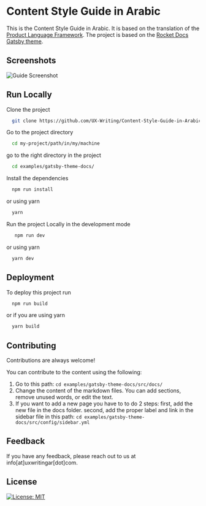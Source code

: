 # Content Style Guide in Arabic

This is the Content Style Guide in Arabic. It is based on the translation of the [Product Language Framework](https://github.com/quinnkeast/product-language-framework).
The project is based on the [Rocket Docs Gatsby theme](https://github.com/jpedroschmitz/rocketdocs).

## Screenshots

![Guide Screenshot](https://github.com/UX-Writing/Content-Style-Guide-in-Arabic/blob/main/examples/gatsby-theme-docs/static/banner.jpg?raw=true)

## Run Locally

Clone the project

```bash
  git clone https://github.com/UX-Writing/Content-Style-Guide-in-Arabic
```

Go to the project directory

```bash
  cd my-project/path/in/my/machine
```

go to the right directory in the project

```bash
  cd examples/gatsby-theme-docs/
```

Install the dependencies

```bash
  npm run install
```

or using yarn

```bash
  yarn
```

Run the project Locally in the development mode

```bash
   npm run dev
```

or using yarn

```bash
  yarn dev
```

## Deployment

To deploy this project run

```bash
  npm run build
```

or if you are using yarn

```bash
  yarn build
```

## Contributing

Contributions are always welcome!

You can contribute to the content using the following:

1. Go to this path: `cd examples/gatsby-theme-docs/src/docs/`
2. Change the content of the markdown files. You can add sections, remove unused words, or edit the text.
3. If you want to add a new page you have to to do 2 steps: first, add the new file in the docs folder. second, add the proper label and link in the sidebar file in this path:
   `cd examples/gatsby-theme-docs/src/config/sidebar.yml`

## Feedback

If you have any feedback, please reach out to us at info[at]uxwritingar[dot]com.

## License

[![License: MIT](https://img.shields.io/badge/License-MIT-yellow.svg)](https://opensource.org/licenses/MIT)
